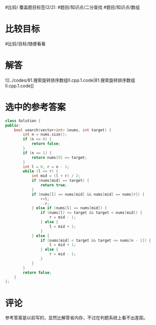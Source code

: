 #比较/
覆盖题目标签(2/2): #题目/知识点/二分查找 #题目/知识点/数组

# 比较目标

#比较/目标/随便看看 

# 解答

![[../codes/81.搜索旋转排序数组II.cpp.1.code|81.搜索旋转排序数组II.cpp.1.code]]

# 选中的参考答案

```cpp
class Solution {
public:
    bool search(vector<int> &nums, int target) {
        int n = nums.size();
        if (n == 0) {
            return false;
        }
        if (n == 1) {
            return nums[0] == target;
        }
        int l = 0, r = n - 1;
        while (l <= r) {
            int mid = (l + r) / 2;
            if (nums[mid] == target) {
                return true;
            }
            if (nums[l] == nums[mid] && nums[mid] == nums[r]) {
                ++l;
                --r;
            } else if (nums[l] <= nums[mid]) {
                if (nums[l] <= target && target < nums[mid]) {
                    r = mid - 1;
                } else {
                    l = mid + 1;
                }
            } else {
                if (nums[mid] < target && target <= nums[n - 1]) {
                    l = mid + 1;
                } else {
                    r = mid - 1;
                }
            }
        }
        return false;
    }
};
```


# 评论

参考答案是以前写的，显然比解答省内存，不过在判题系统上看不出差距。